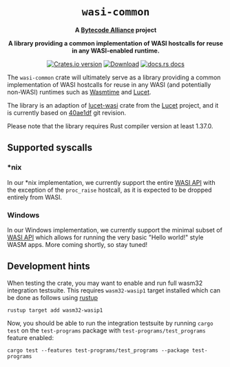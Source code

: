 <div align="center">
  <h1><code>wasi-common</code></h1>

<strong>A <a href="https://bytecodealliance.org/">Bytecode Alliance</a> project</strong>

  <p>
    <strong>A library providing a common implementation of WASI hostcalls for reuse in any WASI-enabled runtime.</strong>
  </p>

  <p>
    <a href="https://crates.io/crates/wasi-common"><img src="https://img.shields.io/crates/v/wasi-common.svg?style=flat-square" alt="Crates.io version" /></a>
    <a href="https://crates.io/crates/wasi-common"><img src="https://img.shields.io/crates/d/wasi-common.svg?style=flat-square" alt="Download" /></a>
    <a href="https://docs.rs/wasi-common/"><img src="https://img.shields.io/badge/docs-latest-blue.svg?style=flat-square" alt="docs.rs docs" /></a>
  </p>
</div>

The `wasi-common` crate will ultimately serve as a library providing a common implementation of
WASI hostcalls for reuse in any WASI (and potentially non-WASI) runtimes
such as [Wasmtime] and [Lucet].

The library is an adaption of [lucet-wasi] crate from the [Lucet] project, and it is
currently based on [40ae1df][lucet-wasi-tracker] git revision.

Please note that the library requires Rust compiler version at least 1.37.0.

[Wasmtime]: https://github.com/bytecodealliance/wasmtime
[Lucet]: https://github.com/fastly/lucet
[lucet-wasi]: https://github.com/fastly/lucet/tree/master/lucet-wasi
[lucet-wasi-tracker]: https://github.com/fastly/lucet/commit/40ae1df64536250a2b6ab67e7f167d22f4aa7f94

## Supported syscalls

### *nix
In our *nix implementation, we currently support the entire [WASI API]
with the exception of the `proc_raise` hostcall, as it is expected to
be dropped entirely from WASI.

[WASI API]: https://github.com/WebAssembly/WASI/blob/master/phases/snapshot/docs.md

### Windows
In our Windows implementation, we currently support the minimal subset of [WASI API]
which allows for running the very basic "Hello world!" style WASM apps. More coming shortly,
so stay tuned!

## Development hints
When testing the crate, you may want to enable and run full wasm32 integration testsuite. This
requires `wasm32-wasip1` target installed which can be done as follows using [rustup]

```
rustup target add wasm32-wasip1
```

[rustup]: https://rustup.rs

Now, you should be able to run the integration testsuite by running `cargo test` on the
`test-programs` package with `test-programs/test_programs` feature enabled:

```
cargo test --features test-programs/test_programs --package test-programs
```

